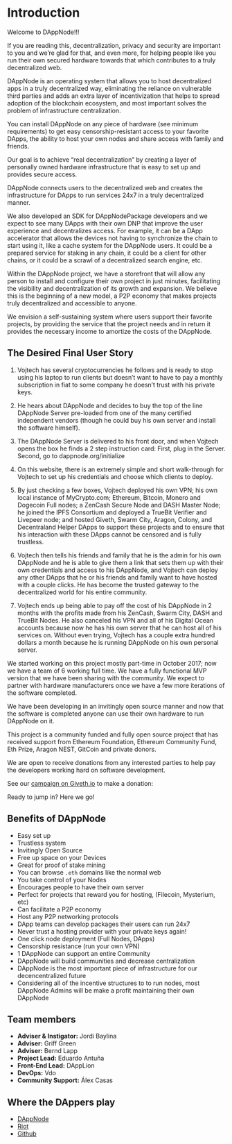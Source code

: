 # Introduction

Welcome to DAppNode!!!

If you are reading this, decentralization, privacy and security are important to you and we’re glad for that, and even more, for helping people like you run their own secured hardware towards that which contributes to a truly decentralized web.

DAppNode is an operating system that allows you to host decentralized apps in a truly decentralized way, eliminating the reliance on vulnerable third parties and adds an extra layer of incentivization that helps to spread adoption of the blockchain ecosystem, and most important solves the problem of infrastructure centralization.

You can install DAppNode on any piece of hardware (see minimum requirements) to get easy censorship-resistant access to your favorite DApps, the ability to host your own nodes and share access with family and friends.

Our goal is to achieve “real decentralization” by creating a layer of personally owned hardware infrastructure that is easy to set up and provides secure access.

DAppNode connects users to the decentralized web and creates the infrastructure for DApps to run services 24x7 in a truly decentralized manner.

We also developed an SDK for DAppNodePackage developers and we expect to see many DApps with their own DNP that improve the user experience and decentralizes access. For example, it can be a DApp accelerator that allows the devices not having to synchronize the chain to start using it, like a cache system for the DAppNode users. It could be a prepared service for staking in any chain, it could be a client for other chains, or it could be a scrawl of a decentralized search engine, etc.

Within the DAppNode project, we have a storefront that will allow any person to install and configure their own project in just minutes, facilitating the visibility and decentralization of its growth and expansion. We believe this is the beginning of a new model, a P2P economy that makes projects truly decentralized and accessible to anyone.

We envision a self-sustaining system where users support their favorite projects, by providing the service that the project needs and in return it provides the necessary income to amortize the costs of the DAppNode.

## The Desired Final User Story

1. Vojtech has several cryptocurrencies he follows and is ready to stop using his laptop to run clients but doesn’t want to have to pay a monthly subscription in fiat to some company he doesn’t trust with his private keys.

2. He hears about DAppNode and decides to buy the top of the line DAppNode Server pre-loaded from one of the many certified independent vendors (though he could buy his own server and install the software himself).

3. The DAppNode Server is delivered to his front door, and when Vojtech opens the box he finds a 2 step instruction card: First, plug in the Server. Second, go to dappnode.org/initialize

4. On this website, there is an extremely simple and short walk-through for Vojtech to set up his credentials and choose which clients to deploy.

5. By just checking a few boxes, Vojtech deployed his own VPN; his own local instance of MyCrypto.com; Ethereum, Bitcoin, Monero and Dogecoin Full nodes; a ZenCash Secure Node and DASH Master Node; he joined the IPFS Consortium and deployed a TrueBit Verifier and Livepeer node; and hosted Giveth, Swarm City, Aragon, Colony, and Decentraland Helper DApps to support these projects and to ensure that his interaction with these DApps cannot be censored and is fully trustless.

6. Vojtech then tells his friends and family that he is the admin for his own DAppNode and he is able to give them a link that sets them up with their own credentials and access to his DAppNode, and Vojtech can deploy any other DApps that he or his friends and family want to have hosted with a couple clicks. He has become the trusted gateway to the decentralized world for his entire community.

7. Vojtech ends up being able to pay off the cost of his DAppNode in 2 months with the profits made from his ZenCash, Swarm City, DASH and TrueBit Nodes. He also canceled his VPN and all of his Digital Ocean accounts because now he has his own server that he can host all of his services on. Without even trying, Vojtech has a couple extra hundred dollars a month because he is running DAppNode on his own personal server.

We started working on this project mostly part-time in October 2017; now we have a team of 6 working full time. We have a fully functional MVP version that we have been sharing with the community. We expect to partner with hardware manufacturers once we have a few more iterations of the software completed.

We have been developing in an invitingly open source manner and now that the software is completed anyone can use their own hardware to run DAppNode on it.

This project is a community funded and fully open source project that has received support from Ethereum Foundation, Ethereum Community Fund, Eth Prize, Aragon NEST, GitCoin and private donors.

We are open to receive donations from any interested parties to help pay the developers working hard on software development.

See our [campaign on Giveth.io](https://beta.giveth.io/campaigns/5b44b198647f33526e67c262) to make a donation:

Ready to jump in? Here we go!

## Benefits of DAppNode

- Easy set up
- Trustless system
- Invitingly Open Source
- Free up space on your Devices
- Great for proof of stake mining
- You can browse `.eth` domains like the normal web
- You take control of your Nodes
- Encourages people to have their own server
- Perfect for projects that reward you for hosting, (Filecoin, Mysterium, etc)
- Can facilitate a P2P economy
- Host any P2P networking protocols
- DApp teams can develop packages their users can run 24x7
- Never trust a hosting provider with your private keys again!
- One click node deployment (Full Nodes, DApps)
- Censorship resistance (run your own VPN)
- 1 DAppNode can support an entire Community
- DAppNode will build communities and decrease centralization
- DAppNode is the most important piece of infrastructure for our decencentralized future
- Considering all of the incentive structures to to run nodes, most DAppNode Admins will be make a profit maintaining their own DAppNode

## Team members

- **Adviser & Instigator:** Jordi Baylina
- **Adviser:** Griff Green
- **Adviser:** Bernd Lapp
- **Project Lead:** Eduardo Antuña
- **Front-End Lead:** DAppLion
- **DevOps:** Vdo
- **Community Support:** Álex Casas

## Where the DAppers play

- [DAppNode](https://dappnode.io/)
- [Riot](https://riot.im/app/#/room/#dappnode:matrix.org)
- [Github](https://github.com/dappnode/DAppNode/wiki/DAppNode-Installation-Guide)
